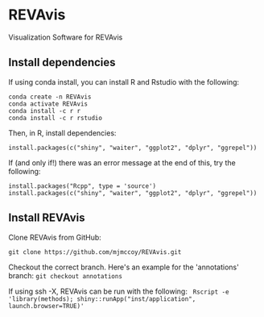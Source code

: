 # REVAvis
Visualization Software for REVAvis

## Install dependencies
If using conda install, you can install R and Rstudio with the following:
```
conda create -n REVAvis
conda activate REVAvis
conda install -c r r
conda install -c r rstudio 
```
Then, in R, install dependencies:
```
install.packages(c("shiny", "waiter", "ggplot2", "dplyr", "ggrepel"))
```

If (and only if!) there was an error message at the end of this, try the following:
```
install.packages("Rcpp", type = 'source')
install.packages(c("shiny", "waiter", "ggplot2", "dplyr", "ggrepel"))
```

## Install REVAvis
Clone REVAvis from GitHub:
```
git clone https://github.com/mjmccoy/REVAvis.git
```

Checkout the correct branch. Here's an example for the 'annotations' branch:
```git checkout annotations```

If using ssh -X, REVAvis can be run with the following:
``` Rscript -e 'library(methods); shiny::runApp("inst/application", launch.browser=TRUE)'```
